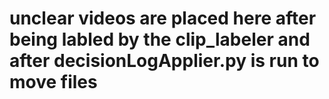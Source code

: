 # unclear videos are placed here after being labled by the clip_labeler and after decisionLogApplier.py is run to move files
